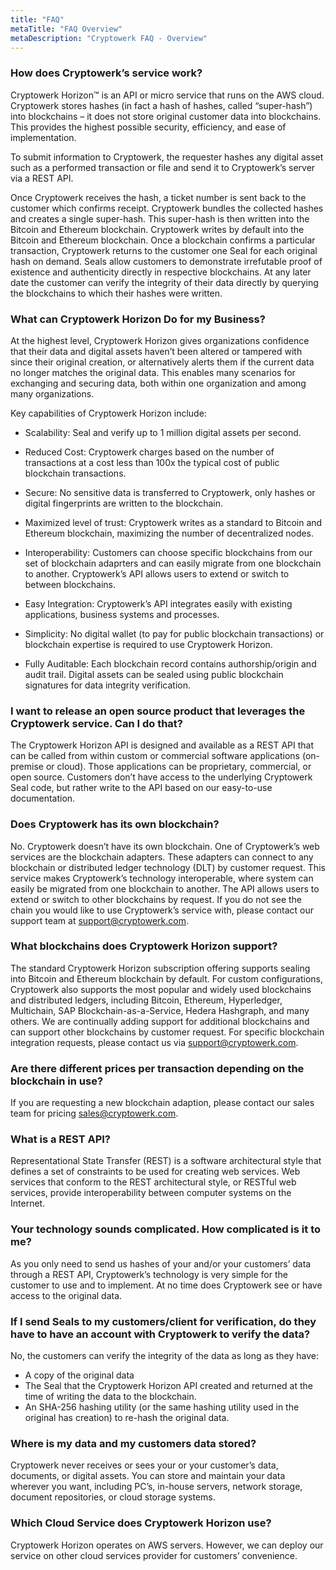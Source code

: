 ```yaml
---
title: "FAQ"
metaTitle: "FAQ Overview"
metaDescription: "Cryptowerk FAQ - Overview"
---
```


### How does Cryptowerk’s service work?
Cryptowerk Horizon™ is an API or micro service that runs on the AWS cloud. Cryptowerk stores hashes (in fact a hash of hashes, called “super-hash”) into blockchains – it does not store original customer data into blockchains. This provides the highest possible security, efficiency, and ease of implementation.

To submit information to Cryptowerk, the requester hashes any digital asset such as a performed transaction or file and send it to Cryptowerk’s server via a REST API.

Once Cryptowerk receives the hash, a ticket number is sent back to the customer which confirms receipt. Cryptowerk bundles the collected hashes and creates a single super-hash. This super-hash is then written into the Bitcoin and Ethereum blockchain. Cryptowerk writes by default into the Bitcoin and Ethereum blockchain. Once a blockchain confirms a particular transaction, Cryptowerk returns to the customer one Seal for each original hash on demand. Seals allow customers to demonstrate irrefutable proof of existence and authenticity directly in respective blockchains. At any later date the customer can verify the integrity of their data directly by querying the blockchains to which their hashes were written.

### What can Cryptowerk Horizon Do for my Business?
At the highest level, Cryptowerk Horizon gives organizations confidence that their data and digital assets haven’t been altered or tampered with since their original creation, or alternatively alerts them if the current data no longer matches the original data. This enables many scenarios for exchanging and securing data, both within one organization and among many organizations.

Key capabilities of Cryptowerk Horizon include:

- Scalability: Seal and verify up to 1 million digital assets per second.

- Reduced Cost: Cryptowerk charges based on the number of transactions at a cost less than 100x the typical cost of public blockchain transactions.

- Secure: No sensitive data is transferred to Cryptowerk, only hashes or digital fingerprints are written to the blockchain.

- Maximized level of trust: Cryptowerk writes as a standard to Bitcoin and Ethereum blockchain, maximizing the number of decentralized nodes.

- Interoperability: Customers can choose specific blockchains from our set of blockchain adaprters and can easily migrate from one blockchain to another. Cryptowerk’s API allows users to extend or switch to between blockchains.

- Easy Integration: Cryptowerk’s API integrates easily with existing applications, business systems and processes.

- Simplicity: No digital wallet (to pay for public blockchain transactions) or blockchain expertise is required to use Cryptowerk Horizon.

- Fully Auditable: Each blockchain record contains authorship/origin and audit trail. Digital assets can be sealed using public blockchain signatures for data integrity verification.

### I want to release an open source product that leverages the Cryptowerk service. Can I do that?
The Cryptowerk Horizon API is designed and available as a REST API that can be called from within custom or commercial software applications (on-premise or cloud). Those applications can be proprietary, commercial, or open source. Customers don’t have access to the underlying Cryptowerk Seal code, but rather write to the API based on our easy-to-use documentation.

### Does Cryptowerk has its own blockchain?
No. Cryptowerk doesn’t have its own blockchain. One of Cryptowerk’s web services are the blockchain adapters. These adapters can connect to any blockchain or distributed ledger technology (DLT) by customer request. This service makes Cryptowerk’s technology interoperable, where system can easily be migrated from one blockchain to another. The API allows users to extend or switch to other blockchains by request. If you do not see the chain you would like to use Cryptowerk’s service with, please contact our support team at support@cryptowerk.com.

### What blockchains does Cryptowerk Horizon support?
The standard Cryptowerk Horizon subscription offering supports sealing into Bitcoin and Ethereum blockchain by default. For custom configurations, Cryptowerk also supports the most popular and widely used blockchains and distributed ledgers, including Bitcoin, Ethereum, Hyperledger, Multichain, SAP Blockchain-as-a-Service, Hedera Hashgraph, and many others. We are continually adding support for additional blockchains and can support other blockchains by customer request. For specific blockchain integration requests, please contact us via support@cryptowerk.com.

### Are there different prices per transaction depending on the blockchain in use?
If you are requesting a new blockchain adaption, please contact our sales team for pricing sales@cryptowerk.com.

### What is a REST API?
Representational State Transfer (REST) is a software architectural style that defines a set of constraints to be used for creating web services. Web services that conform to the REST architectural style, or RESTful web services, provide interoperability between computer systems on the Internet.

### Your technology sounds complicated. How complicated is it to me?
As you only need to send us hashes of your and/or your customers’ data through a REST API, Cryptowerk’s technology is very simple for the customer to use and to implement. At no time does Cryptowerk see or have access to the original data.


### If I send Seals to my customers/client for verification, do they have to have an account with Cryptowerk to verify the data?
No, the customers can verify the integrity of the data as long as they have:

- A copy of the original data
- The Seal that the Cryptowerk Horizon API created and returned at the time of writing the data to the blockchain.
- An SHA-256 hashing utility (or the same hashing utility used in the original has creation) to re-hash the original data.

### Where is my data and my customers data stored?
Cryptowerk never receives or sees your or your customer’s data, documents, or digital assets. You can store and maintain your data wherever you want, including PC’s, in-house servers, network storage, document repositories, or cloud storage systems.

### Which Cloud Service does Cryptowerk Horizon use?
Cryptowerk Horizon operates on AWS servers. However, we can deploy our service on other cloud services provider for customers’ convenience.
